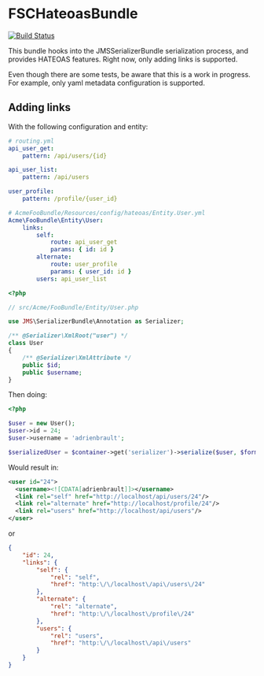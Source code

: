 FSCHateoasBundle
================

[![Build Status](https://secure.travis-ci.org/TheFootballSocialClub/FSCHateoasBundle.png)](http://travis-ci.org/TheFootballSocialClub/FSCHateoasBundle)

This bundle hooks into the JMSSerializerBundle serialization process, and provides HATEOAS features.
Right now, only adding links is supported.

Even though there are some tests, be aware that this is a work in progress.
For example, only yaml metadata configuration is supported.

Adding links
------------

With the following configuration and entity:

```yaml
# routing.yml
api_user_get:
    pattern: /api/users/{id}

api_user_list:
    pattern: /api/users

user_profile:
    pattern: /profile/{user_id}
```

```yaml
# AcmeFooBundle/Resources/config/hateoas/Entity.User.yml
Acme\FooBundle\Entity\User:
    links:
        self:
            route: api_user_get
            params: { id: id }
        alternate:
            route: user_profile
            params: { user_id: id }
        users: api_user_list
```

```php
<?php

// src/Acme/FooBundle/Entity/User.php

use JMS\SerializerBundle\Annotation as Serializer;

/** @Serializer\XmlRoot("user") */
class User
{
    /** @Serializer\XmlAttribute */
    public $id;
    public $username;
}
```

Then doing:

```php
<?php

$user = new User();
$user->id = 24;
$user->username = 'adrienbrault';

$serializedUser = $container->get('serializer')->serialize($user, $format);
```

Would result in:

```xml
<user id="24">
  <username><![CDATA[adrienbrault]]></username>
  <link rel="self" href="http://localhost/api/users/24"/>
  <link rel="alternate" href="http://localhost/profile/24"/>
  <link rel="users" href="http://localhost/api/users"/>
</user>
```

or

```json
{
    "id": 24,
    "links": {
        "self": {
            "rel": "self",
            "href": "http:\/\/localhost\/api\/users\/24"
        },
        "alternate": {
            "rel": "alternate",
            "href": "http:\/\/localhost\/profile\/24"
        },
        "users": {
            "rel": "users",
            "href": "http:\/\/localhost\/api\/users"
        }
    }
}
```
